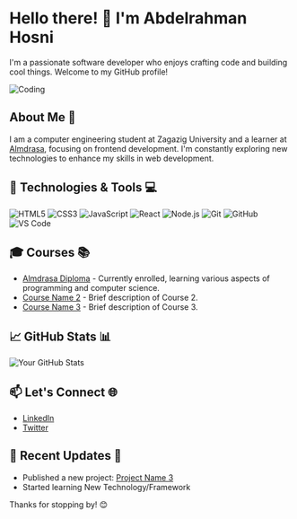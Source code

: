 # Hello there! 👋 I'm Abdelrahman Hosni

I'm a passionate software developer who enjoys crafting code and building cool things. Welcome to my GitHub profile!

![Coding](https://raw.githubusercontent.com/your-username/your-repository/main/codeImg.jpeg)

## About Me 🚀

I am a computer engineering student at Zagazig University and a learner at [Almdrasa](https://almdrasa.com/), focusing on frontend development. I'm constantly exploring new technologies to enhance my skills in web development.

## 🔧 Technologies & Tools 💻

![HTML5](https://img.shields.io/badge/HTML5-E34F26?style=flat-square&logo=html5&logoColor=white)
![CSS3](https://img.shields.io/badge/CSS3-1572B6?style=flat-square&logo=css3&logoColor=white)
![JavaScript](https://img.shields.io/badge/JavaScript-F7DF1E?style=flat-square&logo=javascript&logoColor=black)
![React](https://img.shields.io/badge/React-61DAFB?style=flat-square&logo=react&logoColor=white)
![Node.js](https://img.shields.io/badge/Node.js-339933?style=flat-square&logo=node.js&logoColor=white)
![Git](https://img.shields.io/badge/Git-F05032?style=flat-square&logo=git&logoColor=white)
![GitHub](https://img.shields.io/badge/GitHub-181717?style=flat-square&logo=github&logoColor=white)
![VS Code](https://img.shields.io/badge/VS_Code-007ACC?style=flat-square&logo=visual-studio-code&logoColor=white)

## 🎓 Courses 📚

- [Almdrasa Diploma](https://almdrasa.com/) - Currently enrolled, learning various aspects of programming and computer science.
- [Course Name 2](link_to_course_2) - Brief description of Course 2.
- [Course Name 3](link_to_course_3) - Brief description of Course 3.

## 📈 GitHub Stats 📊

![Your GitHub Stats](https://github-readme-stats.vercel.app/api?username=Abdo-Hosni123&show_icons=true&hide=contribs,issues&count_private=true&hide_title=true&theme=radical)

## 📫 Let's Connect 🌐

- [LinkedIn](www.linkedin.com/in/abdelrahman-hosni)
- [Twitter](link_to_twitter)

## 🚀 Recent Updates 🚨

- Published a new project: [Project Name 3](https://github.com/your-username/link_to_project_3)
- Started learning New Technology/Framework

Thanks for stopping by! 😊
